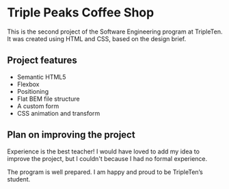 # Triple Peaks Coffee Shop

This is the second project of the Software Engineering program at TripleTen. It was created using HTML and CSS, based on the design brief.

## Project features

- Semantic HTML5
- Flexbox
- Positioning
- Flat BEM file structure
- A custom form
- CSS animation and transform

## Plan on improving the project

Experience is the best teacher! I would have loved to add my idea to improve the project, but I couldn't because I had no formal experience.

The program is well prepared. I am happy and proud to be TripleTen’s student.
